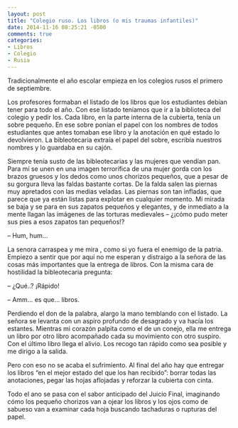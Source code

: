 ```yaml
---
layout: post
title: "Colegio ruso. Los libros (o mis traumas infantiles)"
date: 2014-11-16 08:25:21 -0500
comments: true
categories:
- Libros
- Colegio
- Rusia
---
```


Tradicionalmente el año escolar empieza en los colegios rusos el primero
de septiembre.

Los profesores formaban el listado de los libros que los estudiantes debían
tener para todo el año. Con ese listado teníamos que ir a la biblioteca del
colegio y pedir los. Cada libro, en la parte interna de la cubierta, tenía
un sobre pequeño. En ese sobre ponían el papel con los nombres de todos
estudiantes que antes tomaban ese libro y la anotación en qué estado
lo devolvieron. La bibleotecaria extraía el papel del sobre, escribía
nuestros nombres y lo guardaba en su cajón.

Siempre tenía susto de las bibleotecarias y las mujeres que vendían pan.
Para mí se unen en una imagen terrorífica de una mujer gorda con los brazos
gruesos y los dedos como unos chorizos pequeños,  que a pesar de su gorgura
lleva las faldas bastante cortas. De la falda salen las piernas muy apretados
con las medias veladas. Las piernas son tan infladas, que parece que ya están
listas para explotar en cualquier momento. Mi mirada se baja y se para en
sus zapatos pequeños y elegantes, y de inmediato a la mente llagan
las imágenes de las torturas medievales – ¿¡cómo pudo meter sus pies a
esos zapatos tan pequeños!?

– Hum, hum…

La senora carraspea y me mira , como si yo fuera el enemigo de la patria.
Empiezo a sentir que por aquí no me esperan y distraigo a la señora de
las cosas más importantes que la entrega de libros. Con la misma cara
de hostilidad la bibleotecaria pregunta:

– ¿Qué..? ¡Rápido!

– Amm… es que… libros.

Perdiendo el don de la palabra, alargo la mano temblando con el listado.
La señora se levanta con un aspiro profundo de desagrado y va hacía
los estantes. Mientras mi corazón palpita como el de un conejo, ella
me entrega un libro por otro libro acompañado cada su movimiento con
otro suspiro. Con el último libro llega el alivio. Los recogo tan rápido
como sea posible y me dirigo a la salida.

Pero con eso no se acaba el sufrimiento. Al final del año hay que entregar
los libros “en el mejor estado del que los han recibido”: borrar todas
las anotaciones, pegar las hojas aflojadas y reforzar la cubierta con cinta.

Todo el ano se pasa con el sabor anticipado del Juicio Final, imaginando
cómo los pequeño chorizos van a ojear los libros y los ojos como de sabueso
van a examinar cada hoja buscando tachaduras o rupturas del papel.

